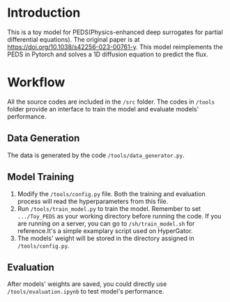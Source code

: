 # Introduction
This is a toy model for PEDS(Physics-enhanced deep surrogates for partial differential equations). The original paper is at https://doi.org/10.1038/s42256-023-00761-y.
This model reimplements the PEDS in Pytorch and solves a 1D diffusion equation to predict the flux. 

# Workflow
All the source codes are included in the `/src` folder. The codes in `/tools` folder provide an interface to train the model and evaluate models' performance.  
## Data Generation
The data is generated by the code `/tools/data_generator.py`.
## Model Training
1. Modify the `/tools/config.py` file. Both the training and evaluation process will read the hyperparameters from this file.
2. Run `/tools/train_model.py` to train the model. Remember to set `.../Toy_PEDS` as your working directory before running the code. If you are running on a server, you can go to `/sh/train_model.sh` for reference.It's a simple examplary script used on HyperGator.
3. The models' weight will be stored in the directory assigned in `/tools/config.py`.  
## Evaluation  
After models' weights are saved, you could directly use `/tools/evaluation.ipynb` to test model's performance. 
